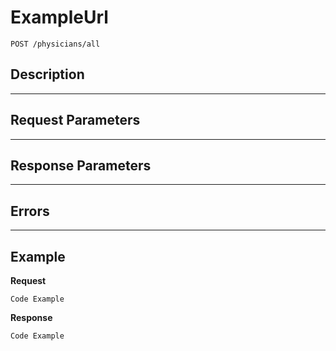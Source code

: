 # ExampleUrl

    POST /physicians/all

## Description

***

## Request Parameters

***

## Response Parameters

***

## Errors

***

## Example
**Request**

    Code Example

**Response**

    Code Example
